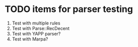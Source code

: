 # TODO items for parser testing

1. Test with multiple rules
2. Test with Parse::RecDecent
3. Test with YAPP parser?
4. Test with Marpa?
